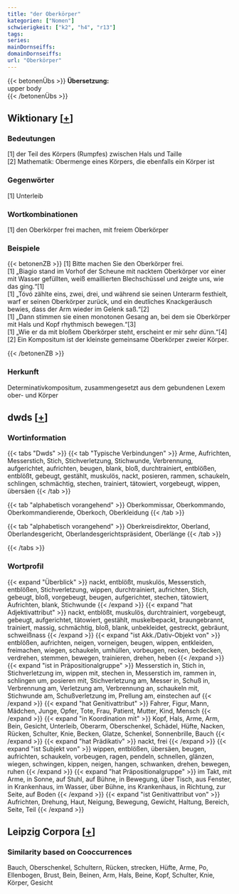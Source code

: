 ```yaml
---
title: "der Oberkörper"
kategorien: ["Nomen"]
schwierigkeit: ["k2", "h4", "r13"]
tags:
series:
mainDornseiffs:
domainDornseiffs:
url: "Oberkörper"
---
```


{{< betonenÜbs >}}
**Übersetzung:**  
upper body  
{{< /betonenÜbs >}}

## Wiktionary [[+](https://de.wiktionary.org/wiki/Oberkörper)]

### Bedeutungen
[1] der Teil des Körpers (Rumpfes) zwischen Hals und Taille  
[2] Mathematik: Obermenge eines Körpers, die ebenfalls ein Körper ist  

### Gegenwörter
[1] Unterleib  

### Wortkombinationen
[1] den Oberkörper frei machen, mit freiem Oberkörper  

### Beispiele
{{< betonenZB >}}
[1] Bitte machen Sie den Oberkörper frei.  
[1] „Biagio stand im Vorhof der Scheune mit nacktem Oberkörper vor einer mit Wasser gefüllten, weiß emaillierten Blechschüssel und zeigte uns, wie das ging.“[1]  
[1] „Tóvó zählte eins, zwei, drei, und während sie seinen Unterarm festhielt, warf er seinen Oberkörper zurück, und ein deutliches Knackgeräusch bewies, dass der Arm wieder im Gelenk saß.“[2]  
[1] „Dann stimmen sie einen monotonen Gesang an, bei dem sie Oberkörper mit Hals und Kopf rhythmisch bewegen.“[3]  
[1] „Wie er da mit bloßem Oberkörper steht, erscheint er mir sehr dünn.“[4]  
[2] Ein Kompositum ist der kleinste gemeinsame Oberkörper zweier Körper.  

{{< /betonenZB >}}
### Herkunft
Determinativkompositum, zusammengesetzt aus dem gebundenen Lexem ober- und Körper  



## dwds [[+](https://www.dwds.de/wb/Oberkörper)]

### Wortinformation
{{< tabs "Dwds" >}}
{{< tab "Typische Verbindungen" >}}
Arme, Aufrichten, Messerstich, Stich, Stichverletzung, Stichwunde, Verbrennung, aufgerichtet, aufrichten, beugen, blank, bloß, durchtrainiert, entblößen, entblößt, gebeugt, gestählt, muskulös, nackt, posieren, rammen, schaukeln, schlingen, schmächtig, stechen, trainiert, tätowiert, vorgebeugt, wippen, übersäen
{{< /tab >}}

{{< tab "alphabetisch vorangehend" >}}
Oberkommissar, Oberkommando, Oberkommandierende, Oberkoch, Oberkleidung
{{< /tab >}}

{{< tab "alphabetisch vorangehend" >}}
Oberkreisdirektor, Oberland, Oberlandesgericht, Oberlandesgerichtspräsident, Oberlänge
{{< /tab >}}

{{< /tabs >}}

### Wortprofil
{{< expand "Überblick" >}} nackt, entblößt, muskulös, Messerstich, entblößen, Stichverletzung, wippen, durchtrainiert, aufrichten, Stich, gebeugt, bloß, vorgebeugt, beugen, aufgerichtet, stechen, tätowiert, Aufrichten, blank, Stichwunde {{< /expand >}}
{{< expand "hat Adjektivattribut" >}} nackt, entblößt, muskulös, durchtrainiert, vorgebeugt, gebeugt, aufgerichtet, tätowiert, gestählt, muskelbepackt, braungebrannt, trainiert, massig, schmächtig, bloß, blank, unbekleidet, gestreckt, gebräunt, schweißnass {{< /expand >}}
{{< expand "ist Akk./Dativ-Objekt von" >}} entblößen, aufrichten, neigen, vorneigen, beugen, wippen, entkleiden, freimachen, wiegen, schaukeln, umhüllen, vorbeugen, recken, bedecken, verdrehen, stemmen, bewegen, trainieren, drehen, heben {{< /expand >}}
{{< expand "ist in Präpositionalgruppe" >}} Messerstich in, Stich in, Stichverletzung im, wippen mit, stechen in, Messerstich im, rammen in, schlingen um, posieren mit, Stichverletzung am, Messer in, Schuß in, Verbrennung am, Verletzung am, Verbrennung an, schaukeln mit, Stichwunde am, Schußverletzung im, Prellung am, einstechen auf {{< /expand >}}
{{< expand "hat Genitivattribut" >}} Fahrer, Figur, Mann, Mädchen, Junge, Opfer, Tote, Frau, Patient, Mutter, Kind, Mensch {{< /expand >}}
{{< expand "in Koordination mit" >}} Kopf, Hals, Arme, Arm, Bein, Gesicht, Unterleib, Oberarm, Oberschenkel, Schädel, Hüfte, Nacken, Rücken, Schulter, Knie, Becken, Glatze, Schenkel, Sonnenbrille, Bauch {{< /expand >}}
{{< expand "hat Prädikativ" >}} nackt, frei {{< /expand >}}
{{< expand "ist Subjekt von" >}} wippen, entblößen, übersäen, beugen, aufrichten, schaukeln, vorbeugen, ragen, pendeln, schnellen, glänzen, wiegen, schwingen, kippen, neigen, hangen, schwanken, drehen, bewegen, ruhen {{< /expand >}}
{{< expand "hat Präpositionalgruppe" >}} im Takt, mit Arme, in Sonne, auf Stuhl, auf Bühne, in Bewegung, über Tisch, aus Fenster, in Krankenhaus, im Wasser, über Bühne, ins Krankenhaus, in Richtung, zur Seite, auf Boden {{< /expand >}}
{{< expand "ist Genitivattribut von" >}} Aufrichten, Drehung, Haut, Neigung, Bewegung, Gewicht, Haltung, Bereich, Seite, Teil {{< /expand >}}

## Leipzig Corpora [[+](https://corpora.uni-leipzig.de/en/res?word=Oberkörper&corpusId=deu_newscrawl-public_2018)]


### Similarity based on Cooccurrences
Bauch, Oberschenkel, Schultern, Rücken, strecken, Hüfte, Arme, Po, Ellenbogen, Brust, Bein, Beinen, Arm, Hals, Beine, Kopf, Schulter, Knie, Körper, Gesicht

